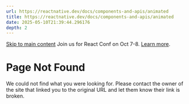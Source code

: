 ```yaml
---
url: https://reactnative.dev/docs/components-and-apis/animated
title: https://reactnative.dev/docs/components-and-apis/animated
date: 2025-05-10T21:39:44.296176
depth: 2
---
```


[Skip to main content](https://reactnative.dev/docs/components-and-apis/animated#__docusaurus_skipToContent_fallback)
Join us for React Conf on Oct 7-8. [Learn more](https://conf.react.dev).
# Page Not Found
We could not find what you were looking for.
Please contact the owner of the site that linked you to the original URL and let them know their link is broken.

